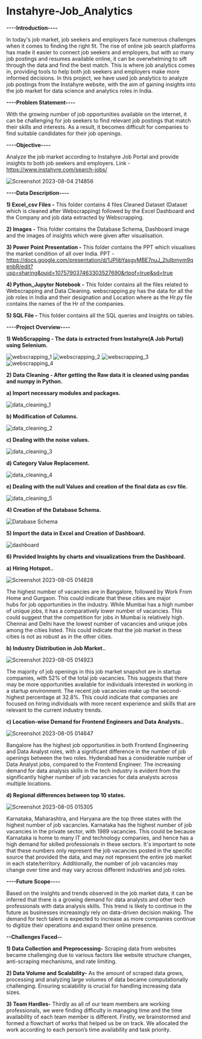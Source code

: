 # Instahyre-Job_Analytics

**----Introduction----**

In today's job market, job seekers and employers face numerous challenges when it comes to finding the right fit. The rise of online job search platforms has made it easier to connect job seekers and employers, but with so many job postings and resumes available online, it can be overwhelming to sift through the data and find the best match. This is where job analytics comes in, providing tools to help both job seekers and employers make more informed decisions. In this project, we have used job analytics to analyze job postings from the Instahyre website, with the aim of gaining insights into the job market for data science and analytics roles in India.

**----Problem Statement----**

With the growing number of job opportunities available on the internet, it can be challenging for job seekers to find relevant job postings that match their skills and interests. As a result, it becomes difficult for companies to find suitable candidates for their job openings.

**----Objective----**

Analyze the job market according to Instahyre Job Portal and provide insights to both job seekers and employers.
Link - https://www.instahyre.com/search-jobs/

![Screenshot 2023-08-04 214856](https://github.com/tuneerdutta/Job_Analytics_Project/assets/131517578/03a5acbb-10b8-44b3-b31f-0c9ca9cbfce1)



**----Data Description----**


**1) Excel_csv Files -** This folder contains 4 files Cleaned Dataset (Dataset which is cleaned after Webscrapping) followed by the Excel Dashboard and the Company and job data extracted by Webscrapping.
                      
**2) Images -** This folder contains the Database Schema, Dashboard image and the images of insights which were given after visualisation.

**3) Power Point Presentation -** This folder contains the PPT which visualises the market condition of all over India.
                                  PPT - https://docs.google.com/presentation/d/1JPIibYasgvMBE7nuJ_2IuIbmym9qenbR/edit?usp=sharing&ouid=107579037463303527690&rtpof=true&sd=true

**4) Python_Jupyter Notebook -** This folder contains all the files related to Webscrapping and Data Cleaning. webscrapping.py has the data for all the job roles in India and their designation and Location where as the Hr.py file contains the names of the  Hr of the companies. 
                                
**5) SQL File -** This folder contains all the SQL queries and Insights on tables.



**----Project Overview----**


**1) WebScrapping - The data is extracted from Instahyre(A Job Portal) using Selenium.**

![webscrapping_1](https://github.com/tuneerdutta/Job_Analytics_Project/assets/131517578/df483f7a-7463-4ad8-a71a-7e1c32b976eb)
![webscrapping_2](https://github.com/tuneerdutta/Job_Analytics_Project/assets/131517578/1717a6a6-8d9e-489b-bb50-4dbcf2777d1b)
![webscrapping_3](https://github.com/tuneerdutta/Job_Analytics_Project/assets/131517578/d3001359-153b-4f7c-bee8-e34b15ac6f3d)
![webscrapping_4](https://github.com/tuneerdutta/Job_Analytics_Project/assets/131517578/051fde6f-440f-4d47-8a82-ff1f1aadd652)

**2) Data Cleaning - After getting the Raw data it is cleaned using pandas and numpy in Python.**

   **a) Import necessary modules and packages.**
   
   ![data_cleaning_1](https://github.com/tuneerdutta/Job_Analytics_Project/assets/131517578/f56d90b8-e952-4506-83f2-0a80010eb9a4)

   **b) Modification of Columns.**

   ![data_cleaning_2](https://github.com/tuneerdutta/Job_Analytics_Project/assets/131517578/c6738ff6-b799-461d-a044-31c392931ef3)

   **c) Dealing with the noise values.**

   ![data_cleaning_3](https://github.com/tuneerdutta/Job_Analytics_Project/assets/131517578/db37e265-b4fb-4d17-9d08-a22e383299d6)

   **d) Category Value Replacement.**

   ![data_cleaning_4](https://github.com/tuneerdutta/Job_Analytics_Project/assets/131517578/1c2d9633-1ee5-42a5-9519-8cb3a0a93122)

   **e) Dealing with the null Values and creation of the final data as csv file.**

   ![data_cleaning_5](https://github.com/tuneerdutta/Job_Analytics_Project/assets/131517578/61a8cc0e-f734-48e0-9bbc-08ef46568d50)

**4) Creation of the Database Schema.**

   ![Database Schema](https://github.com/tuneerdutta/Job_Analytics_Project/assets/131517578/6b03665a-0af3-4683-b60f-f191b2e55d82)
   

**5) Import the data in Excel and Creation of Dashboard.**

   ![dashboard](https://github.com/tuneerdutta/Job_Analytics_Project/assets/131517578/538bbbf1-65c1-405c-bb07-45bf957fe967)
   

**6) Provided Insights by charts and visualizations from the Dashboard.**


  **a) Hiring Hotspot..**


  ![Screenshot 2023-08-05 014828](https://github.com/tuneerdutta/Job_Analytics_Project/assets/131517578/e4f37503-f545-4fc6-9f0d-c806b88cd9c0)

  The highest number of vacancies are in Bangalore, followed by Work From Home and Gurgaon. This could indicate that these cities are major   
  hubs for job opportunities in the industry. While Mumbai has a high number of unique jobs, it has a comparatively lower number of 
  vacancies. This could suggest that the competition for jobs in Mumbai is relatively high. Chennai and Delhi have the lowest number of 
  vacancies and unique jobs among the cities listed. This could indicate that the job market in these cities is not as robust as in the other 
  cities.


  **b) Industry Distribution in Job Market..**


  ![Screenshot 2023-08-05 014923](https://github.com/tuneerdutta/Job_Analytics_Project/assets/131517578/8af92636-4c9c-42ce-b6f8-722844c6e8f0)

  The majority of job openings in this job market snapshot are in startup companies, with 52% of the total job vacancies. This suggests that 
  there may be more opportunities available for individuals interested in working in a startup environment. The recent job vacancies make up 
  the second-highest percentage at 32.8%. This could indicate that companies are focused on hiring individuals with more recent experience 
  and 
  skills that are relevant to the current industry trends.


  **c) Location-wise Demand for Frontend Engineers and Data Analysts..** 


  ![Screenshot 2023-08-05 014647](https://github.com/tuneerdutta/Job_Analytics_Project/assets/131517578/a3b29176-9242-423e-b84c-93355a34c728)

Bangalore has the highest job opportunities in both Frontend Engineering and Data Analyst roles, with a significant difference in the number of job openings between the two roles. Hyderabad has a considerable number of Data Analyst jobs, compared to the Frontend Engineer. The increasing demand for data analysis skills in the tech industry is evident from the significantly higher number of job vacancies for data analysts across multiple locations.


**d) Regional differences between top 10 states.**


![Screenshot 2023-08-05 015305](https://github.com/tuneerdutta/Job_Analytics_Project/assets/131517578/6de668a0-b450-4527-a595-f375a25fa596)


Karnataka, Maharashtra, and Haryana are the top three states with the highest number of job vacancies. Karnataka has the highest number of job vacancies in the private sector, with 1989 vacancies. This could be because Karnataka is home to many IT and technology companies, and hence has a high demand for skilled professionals in these sectors. It's important to note that these numbers only represent the job vacancies posted in the specific source that provided the data, and may not represent the entire job market in each state/territory. Additionally, the number of job vacancies may change over time and may vary across different industries and job roles.



**----Future Scope----**


Based on the insights and trends observed in the job market data, it can be inferred that there is a growing demand for data analysts and other tech professionals with data analysis skills. This trend is likely to continue in the future as businesses increasingly rely on data-driven decision making. The demand for tech talent is expected to increase as more companies continue to digitize their operations and expand their online presence.



**--Challenges Faced--**

**1) Data Collection and Preprocessing-** Scraping data from websites became challenging due to various factors like website structure changes, anti-scraping mechanisms, and rate limiting.

**2) Data Volume and Scalability-** As the amount of scraped data grows, processing and analyzing large volumes of data became computationally challenging. Ensuring scalability is crucial for handling increasing data sizes.

**3) Team Hardles-** Thirdly as all of our team members are working professionals, we were finding difficulty in managing time and the time availability of each team member is different. Firstly, we brainstormed and formed a flowchart of works that helped us be on track. We allocated the work according to each person’s time availability and task priority.






